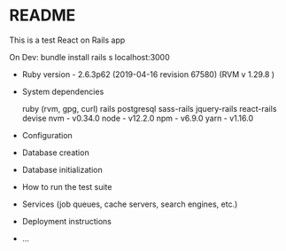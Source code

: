 # README

This is a test React on Rails app

On Dev: 
  bundle install
  rails s
  localhost:3000


* Ruby version - 2.6.3p62 (2019-04-16 revision 67580) (RVM v 1.29.8 )

* System dependencies 
  
  ruby (rvm, gpg, curl)
  rails
  postgresql
  sass-rails
  jquery-rails
  react-rails
  devise
  nvm - v0.34.0
  node - v12.2.0
  npm - v6.9.0
  yarn - v1.16.0

* Configuration
* Database creation
* Database initialization
* How to run the test suite
* Services (job queues, cache servers, search engines, etc.)
* Deployment instructions
* ...
